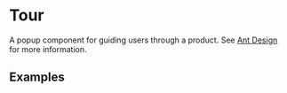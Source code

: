 # Tour

A popup component for guiding users through a product. See [Ant Design](https://ant.design/components/tour/) for more information.

## Examples

<demo name="basic"></demo>
